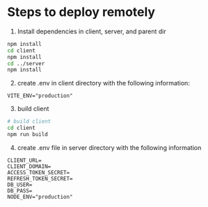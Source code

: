 # Steps to deploy remotely

1. Install dependencies in client, server, and parent dir

```bash
npm install
cd client
npm install
cd ../server
npm install
```

2. create .env in client directory with the following information:

```
VITE_ENV="production"
```

3. build client

```bash
# build client
cd client
npm run build
```

4. create .env file in server directory with the following information

```
CLIENT_URL=
CLIENT_DOMAIN=
ACCESS_TOKEN_SECRET=
REFRESH_TOKEN_SECRET=
DB_USER=
DB_PASS=
NODE_ENV="production"
```
